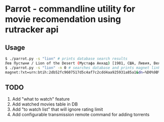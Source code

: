 # Parrot - commandline utility for movie recomendation using rutracker api
## Usage
```bash
$ ./parrot.py -s "lion" # prints database search results
Лев Пустыни / Lion of the Desert (Мустафа Аккад) [1981, США, Ливия, Великобритания, исторический, DVDRip] | [ 2251 * ]
$ ./parrot.py -s "lion" -n 0 # searches database and prints magnet link of the first result
magnet:?xt=urn:btih:2db52fc9607517d5c4af7c2cdd4aa925931a85a1&dn=%D0%9B%D0%B5%D0%B2%20%D0%9F%D1%83%D1%81%D1%82%D1%8B%D0%BD%D0%B8%20/%20Lion%20of%20the%20Desert%20%28%D0%9C%D1%83%D1%81%D1%82%D0%B0%D1%84%D0%B0%20%D0%90%D0%BA%D0%BA%D0%B0%D0%B4%29%20%5B1981%2C%20%D0%A1%D0%A8%D0%90%2C%20%D0%9B%D0%B8%D0%B2%D0%B8%D1%8F%2C%20%D0%92%D0%B5%D0%BB%D0%B8%D0%BA%D0%BE%D0%B1%D1%80%D0%B8%D1%82%D0%B0%D0%BD%D0%B8%D1%8F%2C%20%D0%B8%D1%81%D1%82%D0%BE%D1%80%D0%B8%D1%87%D0%B5%D1%81%D0%BA%D0%B8%D0%B9%2C%20DVDRip%5D&tr=http://bt.t-ru.org/ann&tr=http://bt2.t-ru.org/ann&tr=http://bt3.t-ru.org/ann&tr=http://bt4.t-ru.org/ann&tr=http://bt5.t-ru.org/ann&tr=http://retracker.local/announce.php&tr=https://tracker.parrotlinux.org:443/announce&tr=https://tracker.opentracker.se:443/announce


```
## TODO
1. Add "what to watch" feature
2. Add watched movies table in DB
3. Add "to watch list" that will ignore rating limit
4. Add configurable transmission remote command for adding torrents